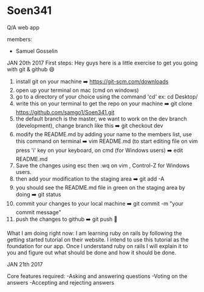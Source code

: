 # Soen341
Q/A web app

members:
- Samuel Gosselin








JAN 20th 2017
First steps:
 Hey guys here is a little exercise to get you going with git & github :smile:

1. install git on your machine :arrow_right: https://git-scm.com/downloads
2. open up your terminal on mac (cmd on windows)
3. go to a directory of your choice using the command 'cd' ex: cd Desktop/
4. write this on your terminal to get the repo on your machine :arrow_right: git clone https://github.com/samgo1/Soen341.git
5. the default branch is the master, we want to work on the dev branch (development), change branch like this :arrow_right: git checkout dev
6. modify the README.md by adding your name to the members list, use this command on terminal :arrow_right: vim README.md (to start editing file on vim press 'i' key on your keyboard, on cmd (for Windows users) :arrow_right: edit README.md
7. Save the changes using esc then :wq on vim , Control-Z for Windows users.
8. then add your modification to the staging area :arrow_right: git add -A
9. you should see the README.md file in green  on the staging area  by doing :arrow_right: git status
9. commit your changes to your local machine :arrow_right: git commit -m "your commit message"
10. push the changes to github :arrow_right: git push
:rainbow:

What I am doing right now: I am learning ruby on rails by following the getting started tutorial on their website. I intend to use this tutorial as the foundation for our app. Once I understand ruby on rails I will explain it to you and figure out what should be done and how it should be done. 

JAN 21th 2017

Core features required:
-Asking and answering questions
-Voting on the answers
-Accepting and rejecting answers

